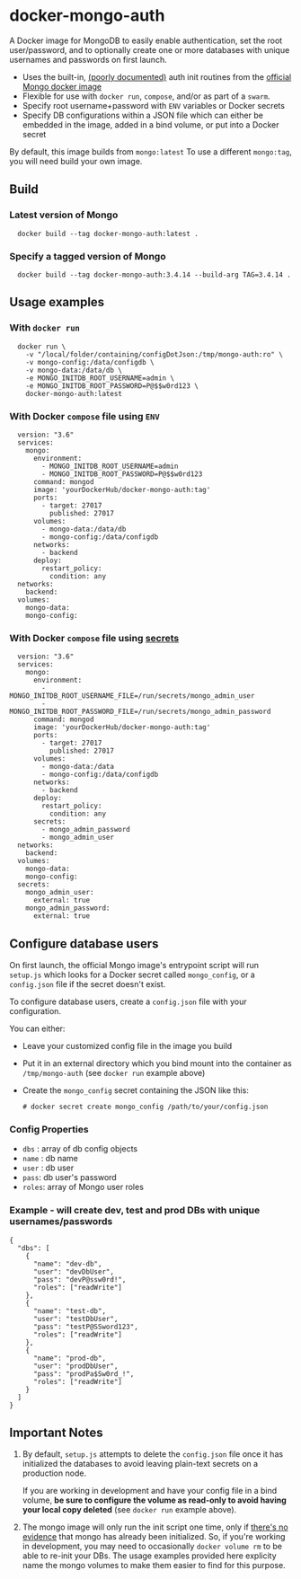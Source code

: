 # docker-mongo-auth

A Docker image for MongoDB to easily enable authentication, set the root user/password, and to optionally create one or more databases with unique usernames and passwords on first launch.

- Uses the built-in, [(poorly documented)](https://github.com/docker-library/mongo/blob/master/3.4/docker-entrypoint.sh#L185) auth init routines from the [official Mongo docker image](https://hub.docker.com/_/mongo/)
- Flexible for use with `docker run`, `compose`, and/or as part of a `swarm`.
- Specify root username+password with `ENV` variables or Docker secrets
- Specify DB configurations within a JSON file which can either be embedded in the image, added in a bind volume, or put into a Docker secret

By default, this image builds from `mongo:latest`  To use a different `mongo:tag`, you will need build your own image.

## Build

### Latest version of Mongo

      docker build --tag docker-mongo-auth:latest .

### Specify a tagged version of Mongo

      docker build --tag docker-mongo-auth:3.4.14 --build-arg TAG=3.4.14 .

## Usage examples

### With `docker run`

      docker run \
        -v "/local/folder/containing/configDotJson:/tmp/mongo-auth:ro" \
        -v mongo-config:/data/configdb \
        -v mongo-data:/data/db \
        -e MONGO_INITDB_ROOT_USERNAME=admin \
        -e MONGO_INITDB_ROOT_PASSWORD=P@$$w0rd123 \
        docker-mongo-auth:latest

### With Docker `compose` file using `ENV`

      version: "3.6"
      services:
        mongo:
          environment:
            - MONGO_INITDB_ROOT_USERNAME=admin
            - MONGO_INITDB_ROOT_PASSWORD=P@$$w0rd123
          command: mongod
          image: 'yourDockerHub/docker-mongo-auth:tag'
          ports:
            - target: 27017
              published: 27017
          volumes:
            - mongo-data:/data/db
            - mongo-config:/data/configdb
          networks:
            - backend
          deploy:
            restart_policy:
              condition: any
      networks:
        backend:
      volumes:
        mongo-data:
        mongo-config:

### With Docker `compose` file using [secrets](https://docs.docker.com/engine/swarm/secrets/)

      version: "3.6"
      services:
        mongo:
          environment:
            - MONGO_INITDB_ROOT_USERNAME_FILE=/run/secrets/mongo_admin_user
            - MONGO_INITDB_ROOT_PASSWORD_FILE=/run/secrets/mongo_admin_password
          command: mongod
          image: 'yourDockerHub/docker-mongo-auth:tag'
          ports:
            - target: 27017
              published: 27017
          volumes:
            - mongo-data:/data
            - mongo-config:/data/configdb
          networks:
            - backend
          deploy:
            restart_policy:
              condition: any
          secrets:
            - mongo_admin_password
            - mongo_admin_user
      networks:
        backend:
      volumes:
        mongo-data:
        mongo-config:
      secrets:
        mongo_admin_user:
          external: true
        mongo_admin_password:
          external: true

## Configure database users

On first launch, the official Mongo image's entrypoint script will run `setup.js` which looks for a Docker secret called `mongo_config`, or a `config.json` file if the secret doesn't exist.

To configure database users, create a `config.json` file with your configuration.

You can either:

- Leave your customized config file in the image you build
- Put it in an external directory which you bind mount into the container as `/tmp/mongo-auth` (see `docker run` example above)
- Create the `mongo_config` secret containing the JSON like this:

      # docker secret create mongo_config /path/to/your/config.json

### Config Properties

- `dbs` : array of db config objects
- `name` : db name
- `user` : db user
- `pass`: db user's password
- `roles`: array of Mongo user roles

### Example - will create dev, test and prod DBs with unique usernames/passwords

    {
      "dbs": [
        {
          "name": "dev-db",
          "user": "devDbUser",
          "pass": "devP@ssw0rd!",
          "roles": ["readWrite"]
        },
        {
          "name": "test-db",
          "user": "testDbUser",
          "pass": "testP@SSword123",
          "roles": ["readWrite"]
        },
        {
          "name": "prod-db",
          "user": "prodDbUser",
          "pass": "prodPa$Sw0rd_!",
          "roles": ["readWrite"]
        }
      ]
    }

## **Important Notes**

1. By default, `setup.js` attempts to delete the `config.json` file once it has initialized the databases to avoid leaving plain-text secrets on a production node.

    If you are working in development and have your config file in a bind volume, **be sure to configure the volume as read-only to avoid having your local copy deleted** (see `docker run` example above).

1. The mongo image will only run the init script one time, only if [there's no evidence](https://github.com/docker-library/mongo/blob/master/3.4/docker-entrypoint.sh#L212) that mongo has already been initialized.  So, if you're working in development, you may need to occasionally `docker volume rm` to be able to re-init your DBs. The usage examples provided here explicity name the mongo volumes to make them easier to find for this purpose.
